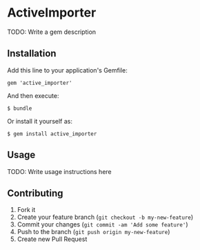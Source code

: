 # ActiveImporter

TODO: Write a gem description

## Installation

Add this line to your application's Gemfile:

    gem 'active_importer'

And then execute:

    $ bundle

Or install it yourself as:

    $ gem install active_importer

## Usage

TODO: Write usage instructions here

## Contributing

1. Fork it
2. Create your feature branch (`git checkout -b my-new-feature`)
3. Commit your changes (`git commit -am 'Add some feature'`)
4. Push to the branch (`git push origin my-new-feature`)
5. Create new Pull Request
